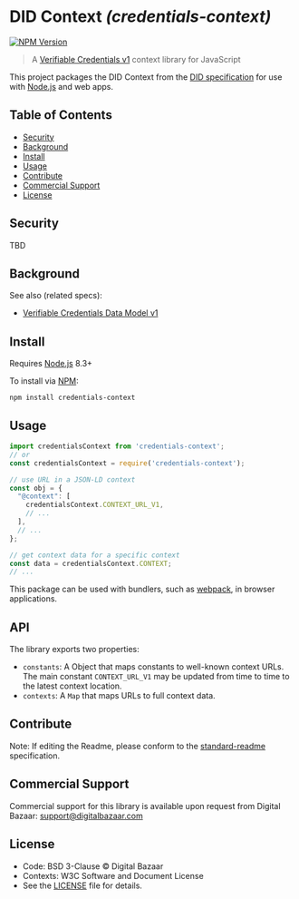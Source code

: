 # DID Context _(credentials-context)_

[![NPM Version](https://img.shields.io/npm/v/credentials-context.svg?style=flat-square)](https://npm.im/credentials-context)

> A [Verifiable Credentials v1](https://github.com/w3c/vc-data-model) context library for JavaScript

This project packages the DID Context from the [DID specification][did-spec]
for use with [Node.js][Node.js] and web apps.

## Table of Contents

- [Security](#security)
- [Background](#background)
- [Install](#install)
- [Usage](#usage)
- [Contribute](#contribute)
- [Commercial Support](#commercial-support)
- [License](#license)

## Security

TBD

## Background

See also (related specs):

* [Verifiable Credentials Data Model v1](https://github.com/w3c/vc-data-model)

## Install

Requires [Node.js][] 8.3+

To install via [NPM][]:

```
npm install credentials-context
```

## Usage

```js
import credentialsContext from 'credentials-context';
// or
const credentialsContext = require('credentials-context');

// use URL in a JSON-LD context
const obj = {
  "@context": [
    credentialsContext.CONTEXT_URL_V1,
    // ...
  ],
  // ...
};

// get context data for a specific context
const data = credentialsContext.CONTEXT;
// ...
```

This package can be used with bundlers, such as [webpack][], in browser
applications.

## API

The library exports two properties:
- `constants`: A Object that maps constants to well-known context URLs. The
  main constant `CONTEXT_URL_V1` may be updated from time to time to the
  latest context location.
- `contexts`: A `Map` that maps URLs to full context data.

## Contribute

Note: If editing the Readme, please conform to the
[standard-readme](https://github.com/RichardLitt/standard-readme) specification.

## Commercial Support

Commercial support for this library is available upon request from
Digital Bazaar: support@digitalbazaar.com

## License

- Code: BSD 3-Clause © Digital Bazaar
- Contexts: W3C Software and Document License
- See the [LICENSE](./LICENSE.md) file for details.

[credentials-context]: https://github.com/digitalbazaar/credentials-context
[did-spec]: https://www.w3.org/TR/did-core/
[NPM]: https://www.npmjs.com/
[Node.js]: https://nodejs.org/
[webpack]: https://webpack.js.org/
